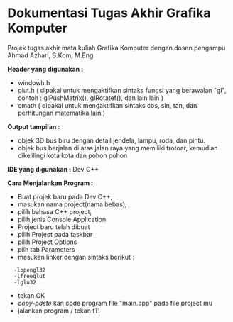 # Dokumentasi Tugas Akhir Grafika Komputer 
Projek tugas akhir mata kuliah Grafika Komputer dengan dosen pengampu Ahmad Azhari, S.Kom, M.Eng. 

**Header yang digunakan :**
- windowh.h
- glut.h ( dipakai untuk mengaktifkan sintaks fungsi yang berawalan "gl", contoh : glPushMatrix(), glRotatef(), dan lain lain )
- cmath ( dipakai untuk mengaktifkan sintaks cos, sin, tan, dan perhitungan matematika lain.)


**Output tampilan :** 
- objek 3D bus biru dengan detail jendela, lampu, roda, dan pintu.
- objek bus berjalan di atas jalan raya yang memiliki trotoar, kemudian dikelilingi kota kota dan pohon pohon

**IDE yang digunakan :** Dev C++

**Cara Menjalankan Program :**
- Buat projek baru pada Dev C++,
- masukan nama project(nama bebas),
- pilih bahasa C++ project, 
- pilih jenis Console Application
- Project baru telah dibuat
- pilih Project pada taskbar
- pilih Project Options
- pilh tab Parameters
- masukan linker dengan sintaks berikut :
```
  -lopengl32
  -lfreeglut
  -lglu32
```
- tekan OK
- *copy-paste* kan code program file "main.cpp" pada file project mu
- jalankan program / tekan f11


